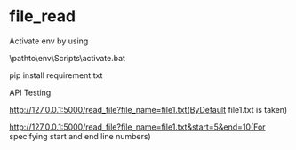 # file_read


Activate env by using 

\pathto\env\Scripts\activate.bat

pip install requirement.txt

API Testing

http://127.0.0.1:5000/read_file?file_name=file1.txt(ByDefault file1.txt is taken)

http://127.0.0.1:5000/read_file?file_name=file1.txt&start=5&end=10(For specifying start and end line numbers)
